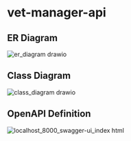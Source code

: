 # vet-manager-api

## **ER Diagram**
![er_diagram drawio](https://github.com/varaticalexandru/vet-manager-api/assets/93095157/d3896ef2-f53a-4ec7-b56c-07f26efaa0c5)


## **Class Diagram**
![class_diagram drawio](https://github.com/varaticalexandru/vet-manager-api/assets/93095157/17364b09-e55f-41c8-93ee-a78ce8337ff2)

## **OpenAPI Definition**
![localhost_8000_swagger-ui_index html](https://github.com/varaticalexandru/vet-manager-api/assets/93095157/4cbd605f-2fdd-481a-845b-b5a84b65c01f)

